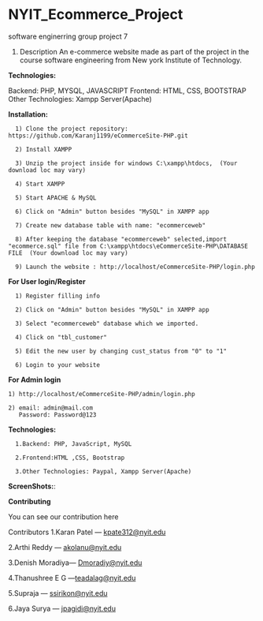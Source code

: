 # NYIT_Ecommerce_Project

software enginerring group project 7


1. Description
An e-commerce website made as part of the project in the course software engineering from New york Institute of Technology.

**Technologies:**

Backend: PHP, MYSQL, JAVASCRIPT
Frontend: HTML, CSS, BOOTSTRAP
Other Technologies: Xampp Server(Apache)


**Installation:**


      1) Clone the project repository: https://github.com/Karanj1199/eCommerceSite-PHP.git

      2) Install XAMPP

      3) Unzip the project inside for windows C:\xampp\htdocs,  (Your download loc may vary)

      4) Start XAMPP

      5) Start APACHE & MySQL

      6) Click on "Admin" button besides "MySQL" in XAMPP app

      7) Create new database table with name: "ecommerceweb"

      8) After keeping the database "ecommerceweb" selected,import "ecommerce.sql" file from C:\xampp\htdocs\eCommerceSite-PHP\DATABASE FILE  (Your download loc may vary)

      9) Launch the website : http://localhost/eCommerceSite-PHP/login.php  

**For User login/Register**

      1) Register filling info

      2) Click on "Admin" button besides "MySQL" in XAMPP app

      3) Select "ecommerceweb" database which we imported.

      4) Click on "tbl_customer"

      5) Edit the new user by changing cust_status from "0" to "1"

      6) Login to your website


**For Admin login**

    1) http://localhost/eCommerceSite-PHP/admin/login.php

    2) email: admin@mail.com
       Password: Password@123
   
  
**Technologies:**
    
      1.Backend: PHP, JavaScript, MySQL
   
      2.Frontend:HTML ,CSS, Bootstrap
   
      3.Other Technologies: Paypal, Xampp Server(Apache)
   
   
  

**ScreenShots:**:



**Contributing**

You can see our contribution here

Contributors
1.Karan Patel — kpate312@nyit.edu

2.Arthi Reddy — akolanu@nyit.edu

3.Denish Moradiya— Dmoradiy@nyit.edu

4.Thanushree E G —teadalag@nyit.edu

5.Supraja — ssirikon@nyit.edu

6.Jaya Surya — jpagidi@nyit.edu



